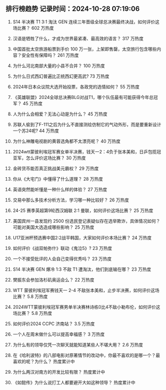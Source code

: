 
## 排行榜趋势 记录时间：2024-10-28 07:19:06
  
  1. S14 半决赛 T1 3:1 淘汰 GEN 连续三年晋级全球总决赛最终决战，如何评价这场比赛？ 602 万热度
    
  2. 汉语是牺牲了什么，才成为世界最紧凑、最高效的语言？ 317 万热度
    
  3. 中国首批太空旅游船票到手价 100 万一张，上架即售罄，太空旅行包含哪些内容？安全性有保障吗？ 261 万热度
    
  4. 为什么河北南部大量的小县不合并？ 100 万热度
    
  5. 为什么日式西幻普遍比正统西幻更高武? 73 万热度
    
  6. 2024年日本众议院大选开始投票，各政党的选情如何？ 55 万热度
    
  7. 《英雄联盟》2024全球总决赛BLG对战T1，哪个队伍最有可能获得今年总冠军？ 45 万热度
    
  8. 人为什么会相爱？无法心动是为什么？ 45 万热度
    
  9. 苏联人偷到了F-111之后为什么不直接测绘仿制它的气动外形，而是要重新设计一个苏24呢? 44 万热度
    
  10. 为什么神雕电视剧的黄蓉选角都不太漂亮呢？ 40 万热度
    
  11. 2024wtt蒙彼利埃冠军赛女单半决赛，钱天一2：4负于张本美和，日乒包揽冠亚军，怎么评价这场比赛？ 30 万热度
    
  12. 金砖货币能否真正挑战美元霸权？ 29 万热度
    
  13. 你从《大宅门》中懂得了什么道理？ 28 万热度
    
  14. 英语突然能听懂是一种什么样的体验？ 27 万热度
    
  15. 交易中那么多技术分析方法，学习哪一种比较好？ 26 万热度
    
  16. 24-25 赛季英超第9轮西汉姆联 2:1 曼联，如何评价这场比赛？ 25 万热度
    
  17. 美国宾州一县发现约 2500 份选民登记表疑似存在选举欺诈，具体情况如何？可能对美国大选造成哪些影响？ 25 万热度
    
  18. U17亚洲杯预选赛中国2:2战平韩国，大家如何评价本场比赛？ 24 万热度
    
  19. 如何评价《战双帕弥什》联动《鬼泣5》? 23 万热度
    
  20. 一个不接受批评的人会自己变得优秀吗？ 23 万热度
    
  21. S14 半决赛 GEN 爆冷 1:3 不敌 T1 遭淘汰，他们到底输在哪？ 23 万热度
    
  22. 樊振东会参加洛杉矶奥运会么？ 22 万热度
    
  23. WTT 蒙彼利埃冠军赛钱天一 2-4 不敌张本美和，止步半决赛，如何评价这场比赛？ 5.8 万热度
    
  24. 2024WTT蒙彼利埃冠军赛男单半决赛林诗栋0比4不敌小勒布伦，如何评价这场比赛？ 5.8 万热度
    
  25. 如何评价2024 CCPC 济南站？ 3.5 万热度
    
  26. 一个人在周末做什么可以提高幸福感？ 3 万热度
    
  27. 为什么有的领导仅凭一次聊天就能知道某些人不堪大用？ 2.6 万热度
    
  28. 在《哈利波特》的八部电影对原著情节的改动中，你最不喜欢的是哪一个？最喜欢的呢？为什么？ 热度累计中
    
  29. 为什么两汉对南方的开发比较有限？ 热度累计中
    
  30. 《如懿传》为什么说打工人都要避开大如这种领导？ 热度累计中
    